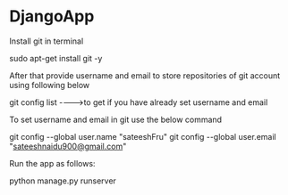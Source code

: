 # DjangoApp

Install git in terminal 


sudo apt-get install git -y

After that provide username and email to store repositories of git account using following below


git config list 	---->to get if you have already set username and email


To set username and email in git use the below command


git config --global user.name "sateeshFru"
git config --global user.email "sateeshnaidu900@gmail.com"


Run the app as follows:

python manage.py runserver

